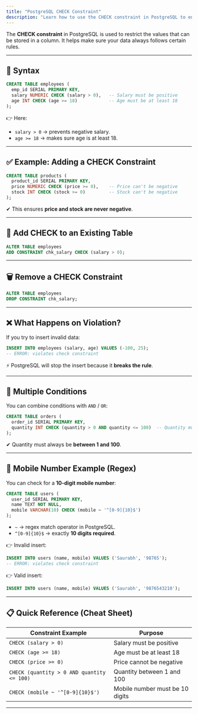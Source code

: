 ```yaml
---
title: "PostgreSQL CHECK Constraint"
description: "Learn how to use the CHECK constraint in PostgreSQL to enforce data integrity with practical examples."
---
```



The **CHECK constraint** in PostgreSQL is used to restrict the values that can be stored in a column.
It helps make sure your data always follows certain rules.

---

## 📝 Syntax

```sql
CREATE TABLE employees (
  emp_id SERIAL PRIMARY KEY,
  salary NUMERIC CHECK (salary > 0),   -- Salary must be positive
  age INT CHECK (age >= 18)            -- Age must be at least 18
);
```

👉 Here:

* `salary > 0` → prevents negative salary.
* `age >= 18` → makes sure age is at least 18.

---

## ✅ Example: Adding a CHECK Constraint

```sql
CREATE TABLE products (
  product_id SERIAL PRIMARY KEY,
  price NUMERIC CHECK (price >= 0),    -- Price can't be negative
  stock INT CHECK (stock >= 0)         -- Stock can't be negative
);
```

✔ This ensures **price and stock are never negative**.

---

## 🔄 Add CHECK to an Existing Table

```sql
ALTER TABLE employees
ADD CONSTRAINT chk_salary CHECK (salary > 0);
```

---

## 🗑️ Remove a CHECK Constraint

```sql
ALTER TABLE employees
DROP CONSTRAINT chk_salary;
```

---

## ❌ What Happens on Violation?

If you try to insert invalid data:

```sql
INSERT INTO employees (salary, age) VALUES (-100, 25);
-- ERROR: violates check constraint
```

⚡ PostgreSQL will stop the insert because it **breaks the rule**.

---

## 🧩 Multiple Conditions

You can combine conditions with `AND` / `OR`:

```sql
CREATE TABLE orders (
  order_id SERIAL PRIMARY KEY,
  quantity INT CHECK (quantity > 0 AND quantity <= 100)  -- Quantity must be 1-100
);
```

✔ Quantity must always be **between 1 and 100**.

---

## 📱 Mobile Number Example (Regex)

You can check for a **10-digit mobile number**:

```sql
CREATE TABLE users (
  user_id SERIAL PRIMARY KEY,
  name TEXT NOT NULL,
  mobile VARCHAR(10) CHECK (mobile ~ '^[0-9]{10}$')
);
```

* `~` → regex match operator in PostgreSQL.
* `^[0-9]{10}$` → exactly **10 digits required**.

👉 Invalid insert:

```sql
INSERT INTO users (name, mobile) VALUES ('Saurabh', '98765');
-- ERROR: violates check constraint
```

👉 Valid insert:

```sql
INSERT INTO users (name, mobile) VALUES ('Saurabh', '9876543210');
```

---

## 📋 Quick Reference (Cheat Sheet)

| Constraint Example                         | Purpose                         |
| ------------------------------------------ | ------------------------------- |
| `CHECK (salary > 0)`                       | Salary must be positive         |
| `CHECK (age >= 18)`                        | Age must be at least 18         |
| `CHECK (price >= 0)`                       | Price cannot be negative        |
| `CHECK (quantity > 0 AND quantity <= 100)` | Quantity between 1 and 100      |
| `CHECK (mobile ~ '^[0-9]{10}$')`           | Mobile number must be 10 digits |

---



